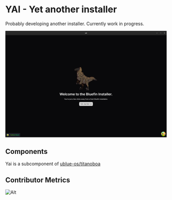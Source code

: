 # YAI - Yet another installer

Probably developing another installer.
Currently work in progress.

<img src="media/yai-screen.png" width="750">

## Components

Yai is a subcomponent of [ublue-os/titanoboa](https://github.com/ublue-os/titanoboa)


## Contributor Metrics

![Alt](https://repobeats.axiom.co/api/embed/ca2a6991ea6826e6872bdf2f0095cf27fc203bbd.svg "Repobeats analytics image")
